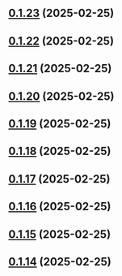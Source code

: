 ## [0.1.23](https://github.com/binary-braids/terraform-oracle/compare/v0.1.22...v0.1.23) (2025-02-25)



## [0.1.22](https://github.com/binary-braids/terraform-oracle/compare/v0.1.21...v0.1.22) (2025-02-25)



## [0.1.21](https://github.com/binary-braids/terraform-oracle/compare/v0.1.20...v0.1.21) (2025-02-25)



## [0.1.20](https://github.com/binary-braids/terraform-oracle/compare/v0.1.19...v0.1.20) (2025-02-25)



## [0.1.19](https://github.com/binary-braids/terraform-oracle/compare/v0.1.18...v0.1.19) (2025-02-25)



## [0.1.18](https://github.com/binary-braids/terraform-oracle/compare/v0.1.17...v0.1.18) (2025-02-25)



## [0.1.17](https://github.com/binary-braids/terraform-oracle/compare/v0.1.16...v0.1.17) (2025-02-25)



## [0.1.16](https://github.com/binary-braids/terraform-oracle/compare/v0.1.15...v0.1.16) (2025-02-25)



## [0.1.15](https://github.com/binary-braids/terraform-oracle/compare/v0.1.14...v0.1.15) (2025-02-25)



## [0.1.14](https://github.com/binary-braids/terraform-oracle/compare/v0.1.13...v0.1.14) (2025-02-25)



